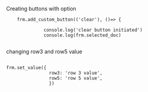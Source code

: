 Creating buttons with option
```
	frm.add_custom_button(('clear'), ()=> {

		      console.log('clear button initiated')
		      console.log(frm.selected_doc)
		
```
changing row3 and row5 value
```

frm.set_value({
                row3: 'row 3 value',
                row5: 'row 5 value',
                })
		
```
